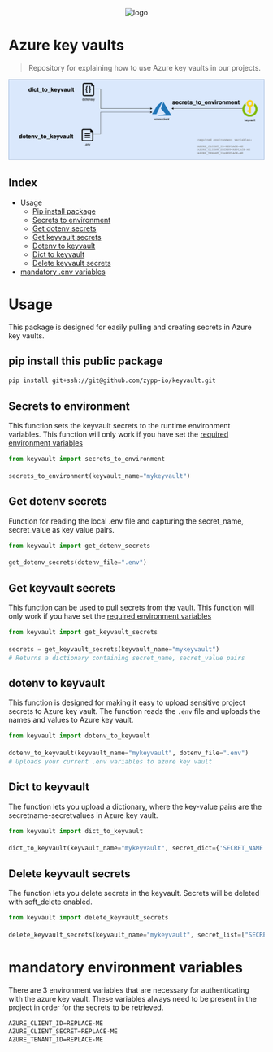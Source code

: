 <p align="center"><img alt="logo" src="https://www.zypp.io/static/assets/img/logos/zypp/black/250px.png" width="200"></p>

Azure key vaults
===
> Repository for explaining how to use Azure key vaults in our projects.

![Flowdiagram](docs/project_layout.png)

## Index
- [Usage](#usage)
    - [Pip install package](#pip-install-this-public-package)
    - [Secrets to environment](#secrets-to-environment)
    - [Get dotenv secrets](#get-dotenv-secrets)
    - [Get keyvault secrets](#get-keyvault-secrets)
    - [Dotenv to keyvault](#dotenv-to-keyvault)
    - [Dict to keyvault](#dict-to-keyvault)
    - [Delete keyvault secrets](#delete-keyvault-secrets)
- [mandatory .env variables](#mandatory-env-variables)

# Usage
This package is designed for easily pulling and creating secrets in Azure key vaults.

## pip install this public package
```.sh
pip install git+ssh://git@github.com/zypp-io/keyvault.git
```

## Secrets to environment
This function sets the keyvault secrets to the runtime environment variables.
This function will only work if you have set the [required environment variables](#mandatory-env-variables)

```python
from keyvault import secrets_to_environment

secrets_to_environment(keyvault_name="mykeyvault")
```



## Get dotenv secrets
Function for reading the local .env file and capturing the secret_name, secret_value as key value pairs.

```python
from keyvault import get_dotenv_secrets

get_dotenv_secrets(dotenv_file=".env")
```


## Get keyvault secrets
This function can be used to pull secrets from the vault. This function will only work if you have
set the [required environment variables](#mandatory-env-variables)

```python
from keyvault import get_keyvault_secrets

secrets = get_keyvault_secrets(keyvault_name="mykeyvault")
# Returns a dictionary containing secret_name, secret_value pairs
```


## dotenv to keyvault
This function is designed for making it easy to upload sensitive project secrets to Azure key vault.
The function reads the `.env` file and uploads the names and values to Azure key vault.

```python
from keyvault import dotenv_to_keyvault

dotenv_to_keyvault(keyvault_name="mykeyvault", dotenv_file=".env")
# Uploads your current .env variables to azure key vault
```

## Dict to keyvault
The function lets you upload a dictionary, where the key-value pairs are the secretname-secretvalues in Azure key vault.

```python
from keyvault import dict_to_keyvault

dict_to_keyvault(keyvault_name="mykeyvault", secret_dict={'SECRET_NAME': 'secret value'})
```

## Delete keyvault secrets
The function lets you delete secrets in the keyvault. Secrets will be deleted with soft_delete enabled.

```python
from keyvault import delete_keyvault_secrets

delete_keyvault_secrets(keyvault_name="mykeyvault", secret_list=["SECRET_NAME"])
```

# mandatory environment variables
There are 3 environment variables that are necessary for authenticating with the azure key vault.
These variables always need to be present in the project in order for the secrets to be retrieved.

```.env
AZURE_CLIENT_ID=REPLACE-ME
AZURE_CLIENT_SECRET=REPLACE-ME
AZURE_TENANT_ID=REPLACE-ME
```
